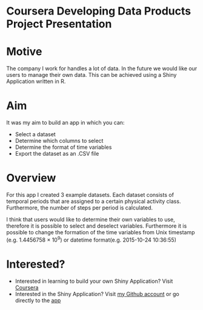 Coursera Developing Data Products Project Presentation
========================================================

Motive
========================================================

The company I work for handles a lot of data. In the future we would like our users to manage their own data. This can be achieved using a Shiny Application written in R.

Aim
========================================================

It was my aim to build an app in which you can:
* Select a dataset
* Determine which columns to select
* Determine the format of time variables
* Export the dataset as an .CSV file

Overview
========================================================

For this app I created 3 example datasets. Each dataset consists of temporal periods that are assigned to a certain physical activity class. Furthermore, the number of steps per period is calculated.

I think that users would like to determine their own variables to use, therefore it is possible to select and deselect variables. Furthermore it is possible to change the formation of the time variables from Unix timestamp (e.g. 1.4456758 &times; 10<sup>9</sup>) or datetime format(e.g. 2015-10-24 10:36:55)

Interested?
======
* Interested in learning to build your own Shiny Application? Visit [Coursera](https://www.coursera.org/course/devdataprod)
* Interested in the Shiny Application? Visit [my Github account](https://github.com/swalgaard/developing-data-products) or go directly to the [app](https://swalgaard.shinyapps.io/developing-data-products)
